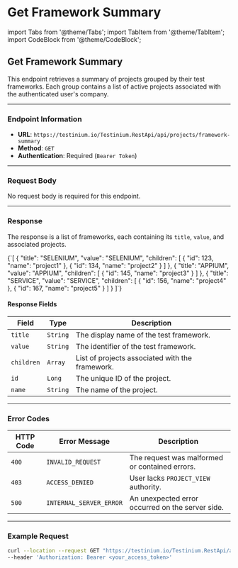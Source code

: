 # Get Framework Summary

import Tabs from '@theme/Tabs'; import TabItem from '@theme/TabItem'; import CodeBlock from '@theme/CodeBlock';

## Get Framework Summary

This endpoint retrieves a summary of projects grouped by their test frameworks. Each group contains a list of active projects associated with the authenticated user's company.

***

### Endpoint Information

* **URL**: `https://testinium.io/Testinium.RestApi/api/projects/framework-summary`
* **Method**: `GET`
* **Authentication**: Required (`Bearer Token`)

***

### Request Body

No request body is required for this endpoint.

***

### Response

The response is a list of frameworks, each containing its `title`, `value`, and associated projects.

{\`\[ { "title": "SELENIUM", "value": "SELENIUM", "children": \[ { "id": 123, "name": "project1" }, { "id": 134, "name": "project2" } ] }, { "title": "APPIUM", "value": "APPIUM", "children": \[ { "id": 145, "name": "project3" } ] }, { "title": "SERVICE", "value": "SERVICE", "children": \[ { "id": 156, "name": "project4" }, { "id": 167, "name": "project5" } ] } ]\`}

#### Response Fields

| Field      | Type     | Description                                     |
| ---------- | -------- | ----------------------------------------------- |
| `title`    | `String` | The display name of the test framework.         |
| `value`    | `String` | The identifier of the test framework.           |
| `children` | `Array`  | List of projects associated with the framework. |
| `id`       | `Long`   | The unique ID of the project.                   |
| `name`     | `String` | The name of the project.                        |

***

### Error Codes

| HTTP Code | Error Message           | Description                                      |
| --------- | ----------------------- | ------------------------------------------------ |
| `400`     | `INVALID_REQUEST`       | The request was malformed or contained errors.   |
| `403`     | `ACCESS_DENIED`         | User lacks `PROJECT_VIEW` authority.             |
| `500`     | `INTERNAL_SERVER_ERROR` | An unexpected error occurred on the server side. |

***

### Example Request

```bash
curl --location --request GET "https://testinium.io/Testinium.RestApi/api/projects/framework-summary" \
--header 'Authorization: Bearer <your_access_token>'
```
